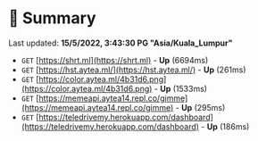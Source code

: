 # 📖 Summary
Last updated: **15/5/2022, 3:43:30 PG "Asia/Kuala_Lumpur"**

- `GET` [https://shrt.ml](https://shrt.ml) - **Up** (6694ms)
- `GET` [https://hst.aytea.ml/](https://hst.aytea.ml/) - **Up** (261ms)
- `GET` [https://color.aytea.ml/4b31d6.png](https://color.aytea.ml/4b31d6.png) - **Up** (1533ms)
- `GET` [https://memeapi.aytea14.repl.co/gimme](https://memeapi.aytea14.repl.co/gimme) - **Up** (295ms)
- `GET` [https://teledrivemy.herokuapp.com/dashboard](https://teledrivemy.herokuapp.com/dashboard) - **Up** (186ms)
